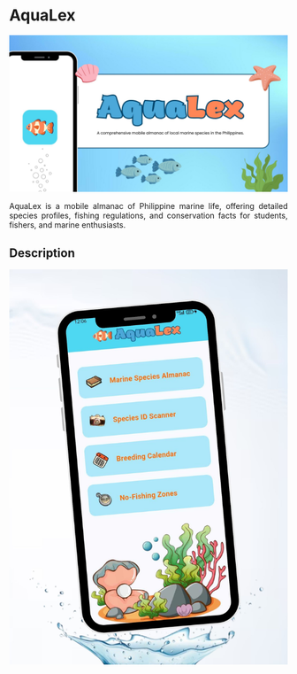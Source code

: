 # AquaLex

![Logo](https://github.com/Renceskieee/AquaLex_Quiniano/blob/main/assets/readme/AquaLex%20-%20Cover.jpg)

<p align="justify">
AquaLex is a mobile almanac of Philippine marine life, offering detailed species profiles, fishing regulations, and conservation facts for students, fishers, and marine enthusiasts.
</p>

## Description

![Logo](https://github.com/Renceskieee/AquaLex_Quiniano/blob/main/assets/readme/AquaLex%20-%20Dashboard.jpg)
